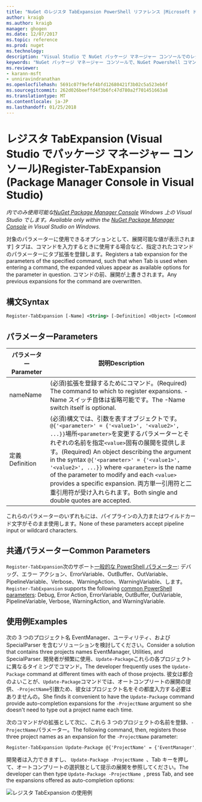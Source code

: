 ```yaml
---
title: "NuGet のレジスタ TabExpansion PowerShell リファレンス |Microsoft ドキュメント"
author: kraigb
ms.author: kraigb
manager: ghogen
ms.date: 12/07/2017
ms.topic: reference
ms.prod: nuget
ms.technology: 
description: "Visual Studio で NuGet パッケージ マネージャー コンソールでのレジスタ TabExpansion PowerShell コマンドのリファレンスです。"
keywords: "NuGet パッケージ マネージャー コンソールで、NuGet Powershell コマンドでは、NuGet Powershell リファレンス、レジスタ TabExpansion"
ms.reviewer:
- karann-msft
- unniravindranathan
ms.openlocfilehash: 5691c07f9efef4bfd12680421f3b02c5a523eb6f
ms.sourcegitcommit: 262d026beeffd4f3b6fc47d780a2f701451663a8
ms.translationtype: MT
ms.contentlocale: ja-JP
ms.lasthandoff: 01/25/2018
---
```

# <a name="register-tabexpansion-package-manager-console-in-visual-studio"></a><span data-ttu-id="2fc10-104">レジスタ TabExpansion (Visual Studio でパッケージ マネージャー コンソール)</span><span class="sxs-lookup"><span data-stu-id="2fc10-104">Register-TabExpansion (Package Manager Console in Visual Studio)</span></span>

<span data-ttu-id="2fc10-105">*内でのみ使用可能な[NuGet Package Manager Console](Package-Manager-Console.md) Windows 上の Visual Studio でします。*</span><span class="sxs-lookup"><span data-stu-id="2fc10-105">*Available only within the [NuGet Package Manager Console](Package-Manager-Console.md) in Visual Studio on Windows.*</span></span>

<span data-ttu-id="2fc10-106">対象のパラメーターに使用できるオプションとして、展開可能な値が表示されます] タブは、コマンドを入力するときに使用する場合など、指定されたコマンドのパラメーターにタブ拡張を登録します。</span><span class="sxs-lookup"><span data-stu-id="2fc10-106">Registers a tab expansion for the parameters of the specified command, such that when Tab is used when entering a command, the expanded values appear as available options for the parameter in question.</span></span> <span data-ttu-id="2fc10-107">コマンドの前、展開が上書きされます。</span><span class="sxs-lookup"><span data-stu-id="2fc10-107">Any previous expansions for the command are overwritten.</span></span>

## <a name="syntax"></a><span data-ttu-id="2fc10-108">構文</span><span class="sxs-lookup"><span data-stu-id="2fc10-108">Syntax</span></span>

```ps
Register-TabExpansion [-Name] <String> [-Definition] <Object> [<CommonParameters>]
```

## <a name="parameters"></a><span data-ttu-id="2fc10-109">パラメーター</span><span class="sxs-lookup"><span data-stu-id="2fc10-109">Parameters</span></span>

| <span data-ttu-id="2fc10-110">パラメーター</span><span class="sxs-lookup"><span data-stu-id="2fc10-110">Parameter</span></span> | <span data-ttu-id="2fc10-111">説明</span><span class="sxs-lookup"><span data-stu-id="2fc10-111">Description</span></span> |
| --- | --- |
| <span data-ttu-id="2fc10-112">name</span><span class="sxs-lookup"><span data-stu-id="2fc10-112">Name</span></span> | <span data-ttu-id="2fc10-113">(必須)拡張を登録するためにコマンド。</span><span class="sxs-lookup"><span data-stu-id="2fc10-113">(Required) The command to which to register expansions.</span></span> <span data-ttu-id="2fc10-114">-Name スイッチ自体は省略可能です。</span><span class="sxs-lookup"><span data-stu-id="2fc10-114">The -Name switch itself is optional.</span></span> |
| <span data-ttu-id="2fc10-115">定義</span><span class="sxs-lookup"><span data-stu-id="2fc10-115">Definition</span></span> | <span data-ttu-id="2fc10-116">(必須)構文では、引数を表すオブジェクトです。`@{'<parameter>' = {'<value1>', '<value2>', ...}}`場所`<parameter>`を変更するパラメーターとそれぞれの名前を指定`<value>`固有の展開を提供します。</span><span class="sxs-lookup"><span data-stu-id="2fc10-116">(Required) An object describing the argument in the syntax `@{'<parameter>' = {'<value1>', '<value2>', ...}}` where `<parameter>` is the name of the parameter to modify and each `<value>` provides a specific expansion.</span></span> <span data-ttu-id="2fc10-117">両方単一引用符と二重引用符が受け入れられます。</span><span class="sxs-lookup"><span data-stu-id="2fc10-117">Both single and double quotes are accepted.</span></span> |

<span data-ttu-id="2fc10-118">これらのパラメーターのいずれもには、パイプラインの入力またはワイルドカード文字がそのまま使用します。</span><span class="sxs-lookup"><span data-stu-id="2fc10-118">None of these parameters accept pipeline input or wildcard characters.</span></span>

## <a name="common-parameters"></a><span data-ttu-id="2fc10-119">共通パラメーター</span><span class="sxs-lookup"><span data-stu-id="2fc10-119">Common Parameters</span></span>

<span data-ttu-id="2fc10-120">`Register-TabExpansion`次のサポート[一般的な PowerShell パラメーター](http://go.microsoft.com/fwlink/?LinkID=113216): デバッグ、エラー アクション、ErrorVariable、OutBuffer、OutVariable、PipelineVariable、Verbose、WarningAction、WarningVariable、します。</span><span class="sxs-lookup"><span data-stu-id="2fc10-120">`Register-TabExpansion` supports the following [common PowerShell parameters](http://go.microsoft.com/fwlink/?LinkID=113216): Debug, Error Action, ErrorVariable, OutBuffer, OutVariable, PipelineVariable, Verbose, WarningAction, and WarningVariable.</span></span>

## <a name="examples"></a><span data-ttu-id="2fc10-121">使用例</span><span class="sxs-lookup"><span data-stu-id="2fc10-121">Examples</span></span>

<span data-ttu-id="2fc10-122">次の 3 つのプロジェクト名 EventManager、ユーティリティ、および SpecialParser を含むソリューションを検討してください。</span><span class="sxs-lookup"><span data-stu-id="2fc10-122">Consider a solution that contains three projects names EventManager, Utilities, and SpecialParser.</span></span> <span data-ttu-id="2fc10-123">開発者が頻繁に使用、`Update-Package`これらの各プロジェクトに異なるタイミングでコマンド。</span><span class="sxs-lookup"><span data-stu-id="2fc10-123">The developer frequently uses the `Update-Package` command at different times with each of those projects.</span></span> <span data-ttu-id="2fc10-124">彼女は都合のよいことが、`Update-Package`コマンドでは、オートコンプリートの展開の提供、`-ProjectName`引数ため、彼女はプロジェクト名をその都度入力する必要はありませんの。</span><span class="sxs-lookup"><span data-stu-id="2fc10-124">She finds it convenient to have the `Update-Package` command provide auto-completion expansions for the `-ProjectName` argument so she doesn't need to type out a project name each time.</span></span> 

<span data-ttu-id="2fc10-125">次のコマンドがの拡張として次に、これら 3 つのプロジェクトの名前を登録、`-ProjectName`パラメーター。</span><span class="sxs-lookup"><span data-stu-id="2fc10-125">The following command, then, registers those three project names as an expansion for the `-ProjectName` parameter:</span></span>

```ps
Register-TabExpansion Update-Package @{'ProjectName' = {'EventManager', 'Utilities', 'SpecialParser'}}    
```

<span data-ttu-id="2fc10-126">開発者は入力できますし、 `Update-Package -ProjectName `、Tab キーを押して、オートコンプリートの選択肢として提示の展開を参照してください。</span><span class="sxs-lookup"><span data-stu-id="2fc10-126">The developer can then type `Update-Package -ProjectName `, press Tab, and see the expansions offered as auto-completion options:</span></span>

![レジスタ TabExpansion の使用例](media/Register-TabExpansion-Example.png)
